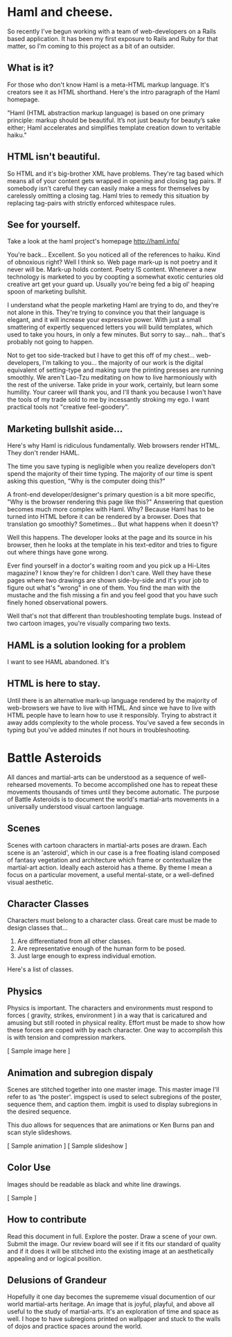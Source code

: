 # Haml and cheese.
So recently I've begun working with a team of web-developers on a Rails based application.
It has been my first exposure to Rails and Ruby for that matter, so I'm coming to this project as a bit of an outsider.

## What is it?
For those who don't know Haml is a meta-HTML markup language.
It's creators see it as HTML shorthand.
Here's the intro paragraph of the Haml homepage.

"Haml (HTML abstraction markup language) is based on one primary principle: 
markup should be beautiful.
It’s not just beauty for beauty’s sake either;
Haml accelerates and simplifies template creation down to veritable haiku."

## HTML isn't beautiful.
So HTML and it's big-brother XML have problems.
They're tag based which means all of your content gets wrapped in opening and closing tag pairs.
If somebody isn't careful they can easily make a mess for themselves by carelessly omitting a closing tag.
Haml tries to remedy this situation by replacing tag-pairs with strictly enforced whitespace rules.

## See for yourself.
Take a look at the haml project's homepage http://haml.info/

You're back... Excellent.
So you noticed all of the references to haiku.
Kind of obnoxious right?
Well I think so.
Web page mark-up is not poetry and it never will be.
Mark-up holds content.
Poetry IS content.
Whenever a new technology is marketed to you by coopting a somewhat exotic centuries old creative art get your guard up.
Usually you're being fed a big ol' heaping spoon of marketing bullshit.

I understand what the people marketing Haml are trying to do, and they're not alone in this.
They're trying to convince you that their language is elegant,
and it will increase your expressive power.
With just a small smattering of expertly sequenced letters you will build templates, which used to take you hours, in only a few minutes.
But sorry to say... nah... that's probably not going to happen.

Not to get too side-tracked but I have to get this off of my chest... web-developers, I'm talking to you... the majority of our work is the digital equivalent of setting-type and making sure the printing presses are running smoothly.
We aren't Lao-Tzu meditating on how to live harmoniously with the rest of the universe.
Take pride in your work, certainly, but learn some humility.
Your career will thank you, and I'll thank you because I won't have the tools of my trade sold to me by incessantly stroking my ego.
I want practical tools not "creative feel-goodery".

## Marketing bullshit aside...
Here's why Haml is ridiculous fundamentally.
Web browsers render HTML.
They don't render HAML.

The time you save typing is negligible when you realize developers don't spend the majority of their time typing.
The majority of our time is spent asking this question, 
"Why is the computer doing this?"

A front-end developer/designer's primary question is a bit more specific, "Why is the browser rendering this page like this?"
Answering that question becomes much more complex with Haml.
Why? 
Because Haml has to be turned into HTML before it can be rendered by a browser.
Does that translation go smoothly?
Sometimes...
But what happens when it doesn't?

Well this happens.
The developer looks at the page and its source in his browser, then he looks at the template in his text-editor and tries to figure out where things have gone wrong.

Ever find yourself in a doctor's waiting room and you pick up a Hi-Lites magazine?
I know they're for children I don't care.
Well they have these pages where two drawings are shown side-by-side and it's your job to figure out what's "wrong" in one of them.
You find the man with the mustache and the fish missing a fin and you feel good that you have such finely honed observational powers.

Well that's not that different than troubleshooting template bugs.
Instead of two cartoon images, you're visually comparing two texts.

## HAML is a solution looking for a problem
I want to see HAML abandoned.  It's 

## HTML is here to stay.
Until there is an alternative mark-up language rendered by the majority of web-browsers we have to live with HTML.
And since we have to live with HTML people have to learn how to use it responsibly.
Trying to abstract it away adds complexity to the whole process.
You've saved a few seconds in typing but you've added minutes if not hours in troubleshooting.





# Battle Asteroids
All dances and martial-arts can be understood as a sequence of well-rehearsed movements.
To become accomplished one has to repeat these movements thousands of times until they become automatic.
The purpose of Battle Asteroids is to document the world's martial-arts movements in a universally understood visual cartoon language.

## Scenes
Scenes with cartoon characters in martial-arts poses are drawn.
Each scene is an 'asteroid', which in our case is a free floating island composed of fantasy vegetation and architecture which frame or contextualize the martial-art action.
Ideally each asteroid has a theme.
By theme I mean a focus on a particular movement, a useful mental-state, or a well-defined visual aesthetic.

## Character Classes
Characters must belong to a character class.
Great care must be made to design classes that...

1. Are differentiated from all other classes.
2. Are representative enough of the human form to be posed.
3. Just large enough to express individual emotion.

Here's a list of classes.

## Physics
Physics is important.
The characters and environments must respond to forces ( gravity, strikes, environment ) in a way that is caricatured and amusing but still rooted in physical reality.
Effort must be made to show how these forces are coped with by each character.
One way to accomplish this is with tension and compression markers.

[ Sample image here ]

## Animation and subregion dispaly
Scenes are stitched together into one master image.
This master image I'll refer to as 'the poster'.
imgspect is used to select subregions of the poster, sequence them, and caption them.
imgbit is used to display subregions in the desired sequence.

This duo allows for sequences that are animations or Ken Burns pan and scan style slideshows.

[ Sample animation ]
[ Sample slideshow ]

## Color Use
Images should be readable as black and white line drawings.

[ Sample ]

## How to contribute
Read this document in full.
Explore the poster. 
Draw a scene of your own. 
Submit the image.
Our review board will see if it fits our standard of quality and if it does it will be stitched into the existing image at an aesthetically appealing and or logical position.

## Delusions of Grandeur
Hopefully it one day becomes the suprememe visual documention of our world martial-arts heritage.
An image that is joyful, playful, and above all useful to the study of martial-arts.
It's an exploration of time and space as well.
I hope to have subregions printed on wallpaper and stuck to the walls of dojos and practice spaces around the world.
